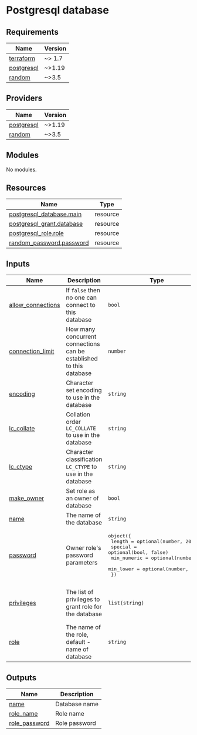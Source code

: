 # Postgresql database
<!-- BEGIN_TF_DOCS -->
## Requirements

| Name | Version |
|------|---------|
| <a name="requirement_terraform"></a> [terraform](#requirement\_terraform) | ~> 1.7 |
| <a name="requirement_postgresql"></a> [postgresql](#requirement\_postgresql) | ~>1.19 |
| <a name="requirement_random"></a> [random](#requirement\_random) | ~>3.5 |

## Providers

| Name | Version |
|------|---------|
| <a name="provider_postgresql"></a> [postgresql](#provider\_postgresql) | ~>1.19 |
| <a name="provider_random"></a> [random](#provider\_random) | ~>3.5 |

## Modules

No modules.

## Resources

| Name | Type |
|------|------|
| [postgresql_database.main](https://registry.terraform.io/providers/cyrilgdn/postgresql/latest/docs/resources/database) | resource |
| [postgresql_grant.database](https://registry.terraform.io/providers/cyrilgdn/postgresql/latest/docs/resources/grant) | resource |
| [postgresql_role.role](https://registry.terraform.io/providers/cyrilgdn/postgresql/latest/docs/resources/role) | resource |
| [random_password.password](https://registry.terraform.io/providers/hashicorp/random/latest/docs/resources/password) | resource |

## Inputs

| Name | Description | Type | Default | Required |
|------|-------------|------|---------|:--------:|
| <a name="input_allow_connections"></a> [allow\_connections](#input\_allow\_connections) | If `false` then no one can connect to this database | `bool` | `true` | no |
| <a name="input_connection_limit"></a> [connection\_limit](#input\_connection\_limit) | How many concurrent connections can be established to this database | `number` | `-1` | no |
| <a name="input_encoding"></a> [encoding](#input\_encoding) | Character set encoding to use in the database | `string` | `"UTF8"` | no |
| <a name="input_lc_collate"></a> [lc\_collate](#input\_lc\_collate) | Collation order `LC_COLLATE` to use in the database | `string` | `"C"` | no |
| <a name="input_lc_ctype"></a> [lc\_ctype](#input\_lc\_ctype) | Character classification `LC_CTYPE` to use in the database | `string` | `"C"` | no |
| <a name="input_make_owner"></a> [make\_owner](#input\_make\_owner) | Set role as an owner of database | `bool` | `false` | no |
| <a name="input_name"></a> [name](#input\_name) | The name of the database | `string` | n/a | yes |
| <a name="input_password"></a> [password](#input\_password) | Owner role's password parameters | <pre>object({<br>    length      = optional(number, 20)<br>    special     = optional(bool, false)<br>    min_numeric = optional(number, 2)<br>    min_lower   = optional(number, 2)<br>  })</pre> | `{}` | no |
| <a name="input_privileges"></a> [privileges](#input\_privileges) | The list of privileges to grant role for the database | `list(string)` | <pre>[<br>  "CONNECT",<br>  "CREATE",<br>  "TEMPORARY"<br>]</pre> | no |
| <a name="input_role"></a> [role](#input\_role) | The name of the role, default - name of database | `string` | `null` | no |

## Outputs

| Name | Description |
|------|-------------|
| <a name="output_name"></a> [name](#output\_name) | Database name |
| <a name="output_role_name"></a> [role\_name](#output\_role\_name) | Role name |
| <a name="output_role_password"></a> [role\_password](#output\_role\_password) | Role password |
<!-- END_TF_DOCS -->